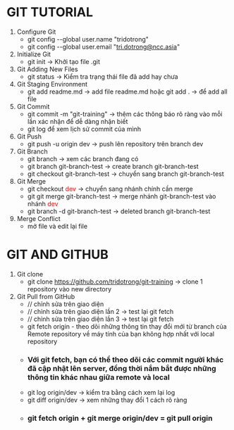 # GIT TUTORIAL

1. Configure Git
   - git config --global user.name "tridotrong"
   - git config --global user.email "tri.dotrong@ncc.asia"
2. Initialize Git
   - git init -> Khởi tạo file .git
3. Git Adding New Files
   - git status -> Kiểm tra trạng thái file đã add hay chưa
4. Git Staging Environment
   - git add readme.md -> add file readme.md hoặc git add . -> để add all file
5. Git Commit
   - git commit -m "git-training" -> thêm các thông báo rõ ràng vào mỗi lần xác nhận để dễ dàng nhận biết
   - git log để xem lịch sử commit của mình
6. Git Push
   - git push -u origin dev -> push lên repository trên branch dev
7. Git Branch
   - git branch -> xem các branch đang có
   - git branch git-branch-test -> create branch git-branch-test
   - git checkout git-branch-test -> chuyển sang branch git-branch-test
8. Git Merge
   - git checkout <span style="color:red;">dev</span> -> chuyển sang nhánh chính cần merge
   - git git merge git-branch-test -> merge nhánh git-branch-test vào nhánh <span style="color:red;">dev</span>
   - git branch -d git-branch-test -> deleted branch git-branch-test
9. Merge Conflict
   - mở file và edit lại file

# GIT AND GITHUB

1. Git clone
   - git clone https://github.com/tridotrong/git-training -> clone 1 repository vào new directory
2. Git Pull from GitHub
   - // chỉnh sửa trên giao diện
   - // chỉnh sửa trên giao diện lần 2 -> test lại git fetch
   - // chỉnh sửa trên giao diện lần 3 -> test lại git fetch
   - git fetch origin - theo dõi những thông tin thay đổi mới từ branch của Remote repository về máy tính của bạn không hợp nhất với local repository
   - ### Với git fetch, bạn có thể theo dõi các commit người khác đã cập nhật lên server, đồng thời nắm bắt được những thông tin khác nhau giữa remote và local
   - git log origin/dev -> kiểm tra bằng cách xem lại log
   - git diff origin/dev -> xem những thay đổi 1 cách rõ ràng
   - ### git fetch origin + git merge origin/dev = git pull origin
